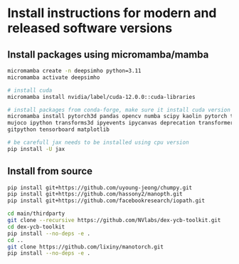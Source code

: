 # Install instructions for modern and released software versions

## Install packages using micromamba/mamba
```bash
micromamba create -n deepsimho python=3.11
micromamba activate deepsimho

# install cuda
micromamba install nvidia/label/cuda-12.0.0::cuda-libraries

# install packages from conda-forge, make sure it install cuda version of pytorch
micromamba install pytorch3d pandas opencv numba scipy kaolin pytorch trimesh imageio\
mujoco ipython transforms3d ipyevents ipycanvas deprecation transformers freetype-py \
gitpython tensorboard matplotlib

# be carefull jax needs to be installed using cpu version
pip install -U jax
```

## Install from source

```bash
pip install git+https://github.com/uyoung-jeong/chumpy.git
pip install git+https://github.com/hassony2/manopth.git
pip install git+https://github.com/facebookresearch/iopath.git
```

```bash
cd main/thirdparty
git clone --recursive https://github.com/NVlabs/dex-ycb-toolkit.git
cd dex-ycb-toolkit
pip install --no-deps -e .
cd ..
git clone https://github.com/lixiny/manotorch.git
pip install --no-deps -e .
```
